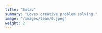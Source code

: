 ```yaml
---
title: "Sulav"
summary: "Loves creative problem solving."
image: "/images/team/0.jpeg"
weight: 2
---
```

